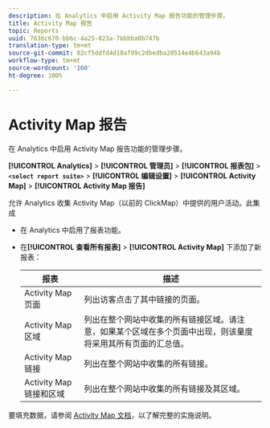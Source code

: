 ```yaml
---
description: 在 Analytics 中启用 Activity Map 报告功能的管理步骤。
title: Activity Map 报告
topic: Reports
uuid: 7636c670-bb6c-4a25-823a-7bbbba0b747b
translation-type: tm+mt
source-git-commit: 82cf5ddfd4d18af09c2dbedba20514e4b643a94b
workflow-type: tm+mt
source-wordcount: '160'
ht-degree: 100%

---
```



# Activity Map 报告

在 Analytics 中启用 Activity Map 报告功能的管理步骤。

**[!UICONTROL Analytics]** > **[!UICONTROL 管理员]** > **[!UICONTROL 报表包]** > **`<select report suite>`** > **[!UICONTROL 编辑设置]** > **[!UICONTROL Activity Map]** > **[!UICONTROL Activity Map 报告]**

允许 Analytics 收集 Activity Map（以前的 ClickMap）中提供的用户活动。此集成

* 在 Analytics 中启用了报表功能。
* 在&#x200B;**[!UICONTROL 查看所有报表]** > **[!UICONTROL Activity Map]** 下添加了新报表：

   | 报表 | 描述 |
   |---|---|
   | Activity Map 页面 | 列出访客点击了其中链接的页面。 |
   | Activity Map 区域 | 列出在整个网站中收集的所有链接区域。请注意，如果某个区域在多个页面中出现，则该量度将采用其所有页面的汇总值。 |
   | Activity Map 链接 | 列出在整个网站中收集的所有链接。 |
   | Activity Map 链接和区域 | 列出在整个网站中收集的所有链接及其区域。 |

要填充数据，请参阅 [Activity Map 文档](https://docs.adobe.com/content/help/zh-Hans/analytics/analyze/activity-map/activity-map.html)，以了解完整的实施说明。
